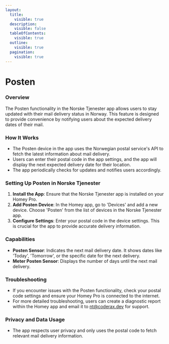 ```yaml
---
layout:
  title:
    visible: true
  description:
    visible: false
  tableOfContents:
    visible: true
  outline:
    visible: true
  pagination:
    visible: true
---
```


# Posten

### **Overview**

The Posten functionality in the Norske Tjenester app allows users to stay updated with their mail delivery status in Norway. This feature is designed to provide convenience by notifying users about the expected delivery dates of their mail.

### **How It Works**

* The Posten device in the app uses the Norwegian postal service's API to fetch the latest information about mail delivery.
* Users can enter their postal code in the app settings, and the app will display the next expected delivery date for their location.
* The app periodically checks for updates and notifies users accordingly.

### **Setting Up Posten in Norske Tjenester**

1. **Install the App**: Ensure that the Norske Tjenester app is installed on your Homey Pro.
2. **Add Posten Device**: In the Homey app, go to 'Devices' and add a new device. Choose 'Posten' from the list of devices in the Norske Tjenester app.
3. **Configure Settings**: Enter your postal code in the device settings. This is crucial for the app to provide accurate delivery information.

### **Capabilities**

* **Posten Sensor**: Indicates the next mail delivery date. It shows dates like 'Today', 'Tomorrow', or the specific date for the next delivery.
* **Meter Posten Sensor**: Displays the number of days until the next mail delivery.

### **Troubleshooting**

* If you encounter issues with the Posten functionality, check your postal code settings and ensure your Homey Pro is connected to the internet.
* For more detailed troubleshooting, users can create a diagnostic report within the Homey app and email it to [nt@coderax.dev](mailto:nt@coderax.dev?subject=Issue%20with%20Posten%20in%20Norske%20tjenester%20for%20Homey%20Pro) for support.

### **Privacy and Data Usage**

* The app respects user privacy and only uses the postal code to fetch relevant mail delivery information.
